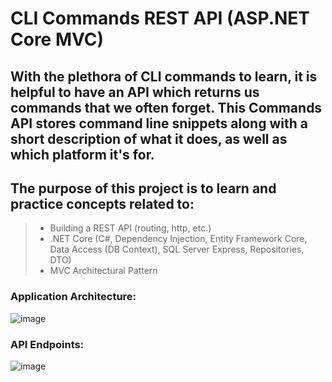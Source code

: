 # CLI Commands REST API (ASP.NET Core MVC)
## With the plethora of CLI commands to learn, it is helpful to have an API which returns us commands that we often forget. This Commands API stores command line snippets along with a short description of what it does, as well as which platform it's for.
## The purpose of this project is to learn and practice concepts related to:
> - Building a REST API (routing, http, etc.) 
> - .NET Core (C#, Dependency Injection, Entity Framework Core, Data Access (DB Context), SQL Server Express, Repositories, DTO)
> - MVC Architectural Pattern

### Application Architecture:

![image](https://user-images.githubusercontent.com/59063950/91676120-c5ddbe00-eb0c-11ea-9420-2212a1950ab9.png)

### API Endpoints:

![image](https://user-images.githubusercontent.com/59063950/91676062-8e6f1180-eb0c-11ea-83b0-affd0f607eac.png)
